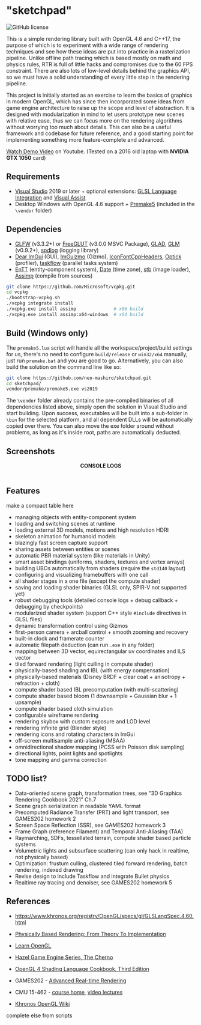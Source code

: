 # "sketchpad"

![GitHub license](https://img.shields.io/github/license/neo-mashiro/sketchpad?color=orange&label=License&style=plastic)

This is a simple rendering library built with OpenGL 4.6 and C++17, the purpose of which is to experiment with a wide range of rendering techniques and see how these ideas are put into practice in a rasterization pipeline. Unlike offline path tracing which is based mostly on math and physics rules, RTR is full of little hacks and compromises due to the 60 FPS constraint. There are also lots of low-level details behind the graphics API, so we must have a solid understanding of every little step in the rendering pipeline.

This project is initially started as an exercise to learn the basics of graphics in modern OpenGL, which has since then incorporated some ideas from game engine architecture to raise up the scope and level of abstraction. It is designed with modularization in mind to let users prototype new scenes with relative ease, thus we can focus more on the rendering algorithms without worrying too much about details. This can also be a useful framework and codebase for future reference, and a good starting point for implementing something more feature-complete and advanced.

[Watch Demo Video](https://www.youtube.com/watch?v=JCagITtAmQ0) on Youtube. (Tested on a 2016 old laptop with __NVIDIA GTX 1050__ card)

## Requirements

- [Visual Studio](https://visualstudio.microsoft.com/downloads/) 2019 or later + optional extensions: [GLSL Language Integration](https://marketplace.visualstudio.com/items?itemName=DanielScherzer.GLSL) and [Visual Assist](https://www.wholetomato.com/)
- Desktop Windows with OpenGL 4.6 support + [Premake5](https://github.com/premake/premake-core) (included in the `\vendor` folder)

## Dependencies

- [GLFW](https://en.wikipedia.org/wiki/GLFW) (v3.3.2+) or [FreeGLUT](https://en.wikipedia.org/wiki/FreeGLUT) (v3.0.0 MSVC Package), [GLAD](https://glad.dav1d.de/), [GLM](https://glm.g-truc.net/0.9.2/api/index.html) (v0.9.2+), [spdlog](https://github.com/gabime/spdlog) (logging library)
- [Dear ImGui](https://github.com/ocornut/imgui) (GUI), [ImGuizmo](https://github.com/CedricGuillemet/ImGuizmo) (Gizmo), [IconFontCppHeaders](https://github.com/juliettef/IconFontCppHeaders), [Optick](https://github.com/bombomby/optick) (profiler), [taskflow](https://github.com/taskflow/taskflow) (parallel tasks system)
- [EnTT](https://github.com/skypjack/entt) (entity-component system), [Date](https://github.com/HowardHinnant/date) (time zone), [stb](https://github.com/nothings/stb) (image loader), [Assimp](https://github.com/assimp/assimp) (compile from sources)
```bash
git clone https://github.com/Microsoft/vcpkg.git
cd vcpkg
./bootstrap-vcpkg.sh
./vcpkg integrate install
./vcpkg.exe install assimp              # x86 build
./vcpkg.exe install assimp:x64-windows  # x64 build
```

## Build (Windows only)

The `premake5.lua` script will handle all the workspace/project/build settings for us, there's no need to configure `build/release` or `win32/x64` manually, just run `premake.bat` and you are good to go. Alternatively, you can also build the solution on the command line like so:
```bash
git clone https://github.com/neo-mashiro/sketchpad.git
cd sketchpad/
vendor/premake/premake5.exe vs2019
```
The `\vendor` folder already contains the pre-compiled binaries of all dependencies listed above, simply open the solution in Visual Studio and start building. Upon success, executables will be built into a sub-folder in `\bin` for the selected platform, and all dependent DLLs will be automatically copied over there. You can also move the exe folder around without problems, as long as it's inside root, paths are automatically deducted.

## Screenshots

<p align="center">
  <b>CONSOLE LOGS</b>
  <br><br>
  <img src="">
</p>

## Features

make a compact table here

- managing objects with entity-component system
- loading and switching scenes at runtime
- loading external 3D models, motions and high resolution HDRI
- skeleton animation for humanoid models
- blazingly fast screen capture support
- sharing assets between entities or scenes
- automatic PBR material system (like materials in Unity)
- smart asset bindings (uniforms, shaders, textures and vertex arrays)
- building UBOs automatically from shaders (require the `std140` layout)
- configuring and visualizing framebuffers with one call
- all shader stages in a one file (except the compute shader)
- saving and loading shader binaries (GLSL only, SPIR-V not supported yet)
- robust debugging tools (detailed console logs + debug callback + debugging by checkpoints)
- modularized shader system (support C++ style `#include` directives in GLSL files)
- dynamic transformation control using Gizmos
- first-person camera + arcball control + smooth zooming and recovery
- built-in clock and framerate counter
- automatic filepath deduction (can run `.exe` in any folder)
- mapping between 3D vector, equirectangular uv coordinates and ILS vector
- tiled forward rendering (light culling in compute shader)
- physically-based shading and IBL (with energy compensation)
- physically-based materials (Disney BRDF + clear coat + anisotropy + refraction + cloth)
- compute shader based IBL precomputation (with multi-scattering)
- compute shader based bloom (1 downsample + Gaussian blur + 1 upsample)
- compute shader based cloth simulation
- configurable wireframe rendering
- rendering skybox with custom exposure and LOD level
- rendering infinite grid (Blender style)
- rendering icons and rotating characters in ImGui
- off-screen multisample anti-aliasing (MSAA)
- omnidirectional shadow mapping (PCSS with Poisson disk sampling)
- directional lights, point lights and spotlights
- tone mapping and gamma correction

## TODO list?

- Data-oriented scene graph, transformation trees, see "3D Graphics Rendering Cookbook 2021" Ch.7
- Scene graph serialization in readable YAML format
- Precomputed Radiance Transfer (PRT) and light transport, see GAMES202 homework 2
- Screen Space Reflection (SSR), see GAMES202 homework 3
- Frame Graph (reference Filament) and Temporal Anti-Aliasing (TAA)
- Raymarching, SDFs, tessellated terrain, compute shader based particle systems
- Volumetric lights and subsurface scattering (can only hack in realtime, not physically based)
- Optimization: frustum culling, clustered tiled forward rendering, batch rendering, indexed drawing
- Revise design to include Taskflow and integrate Bullet physics
- Realtime ray tracing and denoiser, see GAMES202 homework 5



## References

- https://www.khronos.org/registry/OpenGL/specs/gl/GLSLangSpec.4.60.html

- [Physically Based Rendering: From Theory To Implementation](https://www.pbr-book.org/)
- [Learn OpenGL](https://learnopengl.com)
- [Hazel Game Engine Series, The Cherno](....)
- [OpenGL 4 Shading Language Cookbook, Third Edition](...)
- GAMES202 - [Advanced Real-time Rendering](https://sites.cs.ucsb.edu/~lingqi/teaching/games202.html)
- CMU 15-462 - [course home](http://15462.courses.cs.cmu.edu/fall2020/home), [video lectures](https://www.youtube.com/playlist?list=PL9_jI1bdZmz2emSh0UQ5iOdT2xRHFHL7E)
- [Khronos OpenGL Wiki](https://www.khronos.org/opengl/wiki/Main_Page)

complete else from scripts
